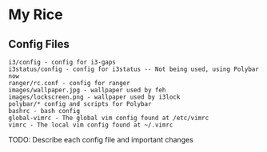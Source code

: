 # My Rice
## Config Files
```
i3/config - config for i3-gaps
i3status/config - config for i3status -- Not being used, using Polybar now
ranger/rc.conf - config for ranger
images/wallpaper.jpg - wallpaper used by feh
images/lockscreen.png - wallpaper used by i3lock
polybar/* config and scripts for Polybar
bashrc - bash config
global-vimrc - The global vim config found at /etc/vimrc
vimrc - The local vim config found at ~/.vimrc
```
TODO: Describe each config file and important changes
